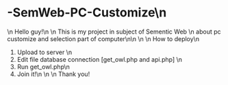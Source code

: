 # -SemWeb-PC-Customize\n
\n
Hello guy!\n
\n
This is my project in subject of Sementic Web \n
about pc customize and selection part of computer\n\n
\n
\n
How to deploy\n
1. Upload to server \n
2. Edit file database connection [get_owl.php and api.php] \n
3. Run get_owl.php\n
4. Join it!\n
\n
\n
Thank you!
